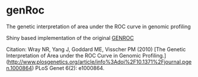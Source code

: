 genRoc
======

The genetic interpretation of area under the ROC curve in genomic profiling

Shiny based implementation of the original [GENROC](http://gump.qimr.edu.au/genroc/)

Citation: Wray NR, Yang J, Goddard ME, Visscher PM (2010) [The Genetic Interpretation of Area under the ROC Curve in Genomic Profiling.] (http://www.plosgenetics.org/article/info%3Adoi%2F10.1371%2Fjournal.pgen.1000864) PLoS Genet 6(2): e1000864.